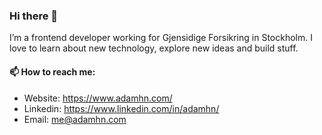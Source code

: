 ### Hi there 👋
I’m a frontend developer working for Gjensidige Forsikring in Stockholm. I love to learn about new technology, explore new ideas and build stuff.

#### 📫 How to reach me:
* Website: https://www.adamhn.com/
* Linkedin: https://www.linkedin.com/in/adamhn/
* Email: me@adamhn.com

<!--
**adamhn/adamhn** is a ✨ _special_ ✨ repository because its `README.md` (this file) appears on your GitHub profile.

Here are some ideas to get you started:

- 🔭 I’m currently working on ...
- 🌱 I’m currently learning ...
- 👯 I’m looking to collaborate on ...
- 🤔 I’m looking for help with ...
- 💬 Ask me about ...
- 📫 How to reach me: ...
- 😄 Pronouns: ...
- ⚡ Fun fact: ...
-->
